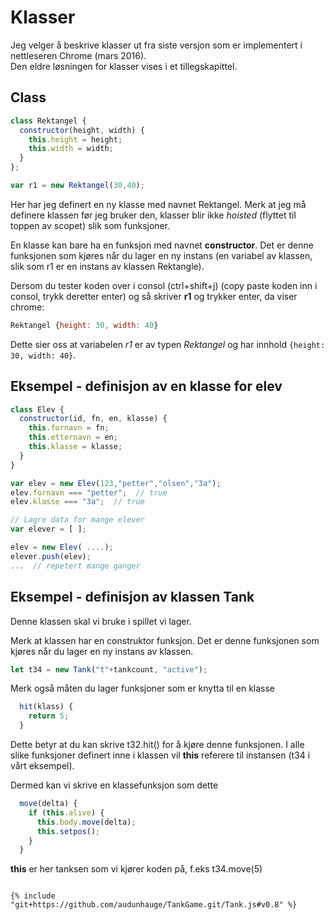# Klasser

Jeg velger å beskrive klasser ut fra siste versjon som er implementert i 
nettleseren Chrome (mars 2016).  
Den eldre løsningen for klasser vises i et tillegskapittel.

## Class

```js
class Rektangel {
  constructor(height, width) {
    this.height = height;
    this.width = width;
  }
};

var r1 = new Rektangel(30,40);
```
Her har jeg definert en ny klasse med navnet Rektangel.
Merk at jeg må definere klassen før jeg bruker den, klasser blir
ikke *hoisted* (flyttet til toppen av scopet) slik som funksjoner.

En klasse kan bare ha en funksjon med navnet **constructor**.
Det er denne funksjonen som kjøres når du
lager en ny instans (en variabel av klassen, slik som r1 er en 
instans av klassen Rektangle).

Dersom du tester koden over i consol (ctrl+shift+j)
(copy paste koden inn i consol, trykk deretter enter)
og så skriver **r1** og trykker enter, da viser chrome:  
```js 
Rektangel {height: 30, width: 40}
```
Dette sier oss at variabelen *r1* er av typen *Rektangel*
og har innhold `{height: 30, width: 40}`.  


## Eksempel - definisjon av en klasse for elev

```js
class Elev {
  constructor(id, fn, en, klasse) {
    this.fornavn = fn;
    this.etternavn = en;
    this.klasse = klasse;
  }
}

var elev = new Elev(123,"petter","olsen","3a");
elev.fornavn === "petter";  // true
elev.klasse === "3a";  // true

// Lagre data for mange elever
var elever = [ ];

elev = new Elev( ....);
elever.push(elev);
...  // repetert mange ganger
```


## Eksempel - definisjon av klassen Tank

Denne klassen skal vi bruke i spillet vi lager.

Merk at klassen har en construktor funksjon. Det er denne funksjonen som kjøres
når du lager en ny instans av klassen.
```js
let t34 = new Tank("t"+tankcount, "active");
```

Merk også måten du lager funksjoner som er knytta til en klasse
```js
  hit(klass) {
    return 5;
  }
```

Dette betyr at du kan skrive t32.hit() for å kjøre denne funksjonen.
I alle slike funksjoner definert inne i klassen vil **this** referere
til instansen (t34 i vårt eksempel).

Dermed kan vi skrive en klassefunksjon som dette
```js
  move(delta) {
    if (this.alive) {
      this.body.move(delta);
      this.setpos();
    }
  }
```
**this** er her tanksen som vi kjører koden på, f.eks t34.move(5)


<pre>
<code class="lang-js">
{% include "git+https://github.com/audunhauge/TankGame.git/Tank.js#v0.8" %}
</code>
</pre>


